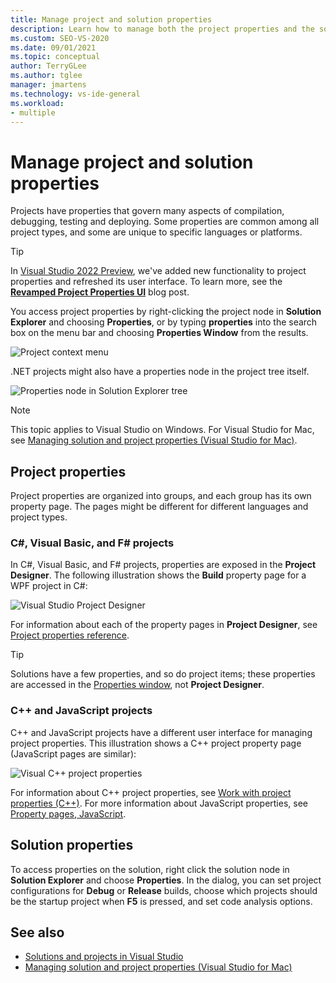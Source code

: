 ```yaml
---
title: Manage project and solution properties
description: Learn how to manage both the project properties and the solution properties in Visual Studio.
ms.custom: SEO-VS-2020
ms.date: 09/01/2021
ms.topic: conceptual
author: TerryGLee
ms.author: tglee
manager: jmartens
ms.technology: vs-ide-general
ms.workload:
- multiple
---
```

# Manage project and solution properties

Projects have properties that govern many aspects of compilation, debugging, testing and deploying. Some properties are common among all project types, and some are unique to specific languages or platforms.

> [!TIP]
> In [Visual Studio 2022 Preview](/visualstudio/releases/2022/release-notes-preview), we've added new functionality to project properties and refreshed its user interface. To learn more, see the [**Revamped Project Properties UI**](https://devblogs.microsoft.com/visualstudio/flexible-theming-visual-studio/) blog post.

You access project properties by right-clicking the project node in **Solution Explorer** and choosing **Properties**, or by typing **properties** into the search box on the menu bar and choosing **Properties Window** from the results.

![Project context menu](../ide/media/vs2015_proj_prop_menu.gif)

.NET projects might also have a properties node in the project tree itself.

![Properties node in Solution Explorer tree](../ide/media/vs2015_props_se.png)

> [!NOTE]
> This topic applies to Visual Studio on Windows. For Visual Studio for Mac, see [Managing solution and project properties (Visual Studio for Mac)](/visualstudio/mac/managing-solutions-and-project-properties).

## Project properties

Project properties are organized into groups, and each group has its own property page. The pages might be different for different languages and project types.

### C#, Visual Basic, and F# projects

In C#, Visual Basic, and F# projects, properties are exposed in the **Project Designer**. The following illustration shows the **Build** property page for a WPF project in C#:

![Visual Studio Project Designer](../ide/media/vs2015_proppage_build.png)

For information about each of the property pages in **Project Designer**, see [Project properties reference](../ide/reference/project-properties-reference.md).

> [!TIP]
> Solutions have a few properties, and so do project items; these properties are accessed in the [Properties window](../ide/reference/properties-window.md), not **Project Designer**.

### C++ and JavaScript projects

C++ and JavaScript projects have a different user interface for managing project properties. This illustration shows a C++ project property page (JavaScript pages are similar):

![Visual C&#43;&#43; project properties](../ide/media/vs2015_projprops_cpp.png)

For information about C++ project properties, see [Work with project properties (C++)](/cpp/build/working-with-project-properties). For more information about JavaScript properties, see [Property pages, JavaScript](../ide/reference/property-pages-javascript.md).

## Solution properties

To access properties on the solution, right click the solution node in **Solution Explorer** and choose **Properties**. In the dialog, you can set project configurations for **Debug** or **Release** builds, choose which projects should be the startup project when **F5** is pressed, and set code analysis options.

## See also

- [Solutions and projects in Visual Studio](../ide/solutions-and-projects-in-visual-studio.md)
- [Managing solution and project properties (Visual Studio for Mac)](/visualstudio/mac/managing-solutions-and-project-properties)
